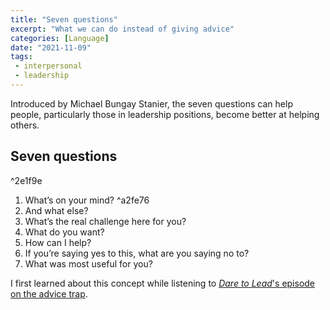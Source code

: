 ```yaml
---
title: "Seven questions"
excerpt: "What we can do instead of giving advice"
categories: [Language]
date: "2021-11-09"
tags:
 - interpersonal
 - leadership
---
```

Introduced by Michael Bungay Stanier, the seven questions can help people, particularly those in leadership positions, become better at helping others. 

## Seven questions

^2e1f9e

1. What’s on your mind? ^a2fe76
2. And what else?
3. What’s the real challenge here for you?
4. What do you want?
5. How can I help?
6. If you’re saying yes to this, what are you saying no to?
7. What was most useful for you?

I first learned about this concept while listening to [*Dare to Lead*'s episode on the advice trap](https://brenebrown.com/podcast/brene-with-michael-bungay-stanier-on-the-advice-trap-and-staying-curious-just-a-little-longer/).
